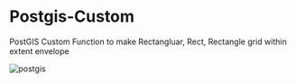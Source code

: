 # Postgis-Custom
PostGIS Custom Function to make Rectangluar, Rect, Rectangle grid within extent envelope

![postgis](https://github.com/ImranMax/PostGIS-Custom/blob/master/Rectangle_Grid/Regular%20Grid.png)
